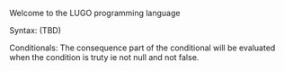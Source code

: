 Welcome to the LUGO programming language

Syntax:
(TBD)

Conditionals:
The consequence part of the conditional will be evaluated when the condition is truty ie not null and not false.
